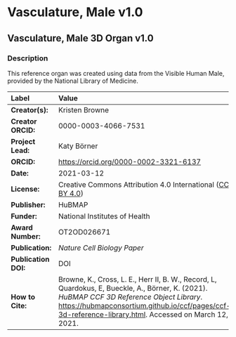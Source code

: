# Vasculature, Male v1.0
## Vasculature, Male 3D Organ v1.0

### Description
This reference organ was created using data from the Visible Human Male, provided by the National Library of Medicine.

| Label | Value |
| :------------- |:-------------|
| **Creator(s):** | Kristen Browne |
| **Creator ORCID:** | 0000-0003-4066-7531 |
| **Project Lead:** | Katy Börner |
| **ORCID:** | https://orcid.org/0000-0002-3321-6137 |
| **Date:** | 2021-03-12 |
| **License:** | Creative Commons Attribution 4.0 International ([CC BY 4.0](https://creativecommons.org/licenses/by/4.0/)) |
| **Publisher:** | HuBMAP |
| **Funder:** | National Institutes of Health |
| **Award Number:** | OT2OD026671 |
| **Publication:** | *Nature Cell Biology Paper* |
| **Publication DOI:** | DOI |
| **How to Cite:** | Browne, K., Cross, L. E., Herr II, B. W., Record, L,  Quardokus, E, Bueckle, A., Börner, K. (2021). *HuBMAP CCF 3D Reference Object Library*. https://hubmapconsortium.github.io/ccf/pages/ccf-3d-reference-library.html. Accessed on March 12, 2021. |